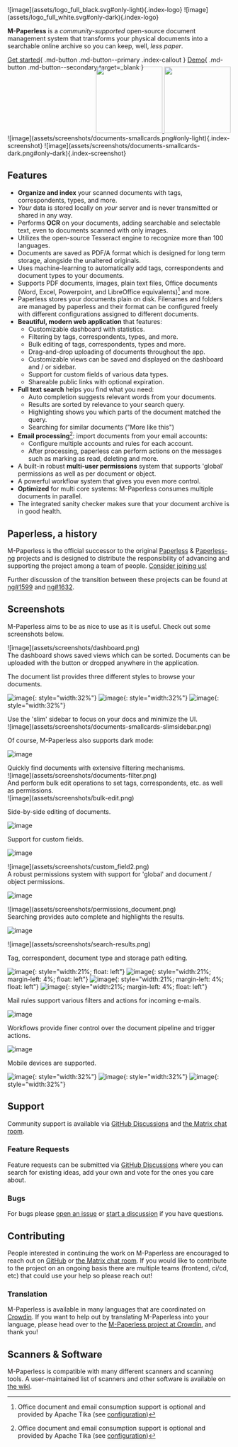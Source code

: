 <div class="grid-left" markdown>
![image](assets/logo_full_black.svg#only-light){.index-logo}
![image](assets/logo_full_white.svg#only-dark){.index-logo}

**M-Paperless** is a _community-supported_ open-source document management system that transforms your
physical documents into a searchable online archive so you can keep, well, _less paper_.

[Get started](setup.md){ .md-button .md-button--primary .index-callout }
[Demo](https://demo.M-Paperless.com){ .md-button .md-button--secondary target=\_blank }

<div style="display: flex; justify-content: end; margin-top: -1.5rem;">
  <a href="https://m.do.co/c/8d70b916d462" target="_blank">
    <img src="https://opensource.nyc3.cdn.digitaloceanspaces.com/attribution/assets/PoweredByDO/DO_Powered_by_Badge_white.svg#only-dark" class="no-lightbox" width="150px">
    <img src="https://opensource.nyc3.cdn.digitaloceanspaces.com/attribution/assets/PoweredByDO/DO_Powered_by_Badge_black.svg#only-light" class="no-lightbox" width="150px">
  </a>
</div>

</div>
<div class="grid-right" markdown>
![image](assets/screenshots/documents-smallcards.png#only-light){.index-screenshot}
![image](assets/screenshots/documents-smallcards-dark.png#only-dark){.index-screenshot}
</div>
<div class="clear"></div>

## Features

-   **Organize and index** your scanned documents with tags, correspondents, types, and more.
-   _Your_ data is stored locally on _your_ server and is never transmitted or shared in any way.
-   Performs **OCR** on your documents, adding searchable and selectable text, even to documents scanned with only images.
-   Utilizes the open-source Tesseract engine to recognize more than 100 languages.
-   Documents are saved as PDF/A format which is designed for long term storage, alongside the unaltered originals.
-   Uses machine-learning to automatically add tags, correspondents and document types to your documents.
-   Supports PDF documents, images, plain text files, Office documents (Word, Excel, Powerpoint, and LibreOffice equivalents)[^1] and more.
-   Paperless stores your documents plain on disk. Filenames and folders are managed by paperless and their format can be configured freely with different configurations assigned to different documents.
-   **Beautiful, modern web application** that features:
    -   Customizable dashboard with statistics.
    -   Filtering by tags, correspondents, types, and more.
    -   Bulk editing of tags, correspondents, types and more.
    -   Drag-and-drop uploading of documents throughout the app.
    -   Customizable views can be saved and displayed on the dashboard and / or sidebar.
    -   Support for custom fields of various data types.
    -   Shareable public links with optional expiration.
-   **Full text search** helps you find what you need:
    -   Auto completion suggests relevant words from your documents.
    -   Results are sorted by relevance to your search query.
    -   Highlighting shows you which parts of the document matched the query.
    -   Searching for similar documents ("More like this")
-   **Email processing**[^1]: import documents from your email accounts:
    -   Configure multiple accounts and rules for each account.
    -   After processing, paperless can perform actions on the messages such as marking as read, deleting and more.
-   A built-in robust **multi-user permissions** system that supports 'global' permissions as well as per document or object.
-   A powerful workflow system that gives you even more control.
-   **Optimized** for multi core systems: M-Paperless consumes multiple documents in parallel.
-   The integrated sanity checker makes sure that your document archive is in good health.

[^1]: Office document and email consumption support is optional and provided by Apache Tika (see [configuration](https://docs.M-Paperless.com/configuration/#tika))

## Paperless, a history

M-Paperless is the official successor to the original [Paperless](https://github.com/the-paperless-project/paperless) & [Paperless-ng](https://github.com/jonaswinkler/paperless-ng) projects and is designed to distribute the responsibility of advancing and supporting the project among a team of people. [Consider joining us!](https://github.com/M-Paperless/M-Paperless#community-support)

Further discussion of the transition between these projects can be found at
[ng#1599](https://github.com/jonaswinkler/paperless-ng/issues/1599) and [ng#1632](https://github.com/jonaswinkler/paperless-ng/issues/1632).

## Screenshots

M-Paperless aims to be as nice to use as it is useful. Check out some screenshots below.

<div class="grid-flipped-left" markdown>
  ![image](assets/screenshots/dashboard.png)
</div>
<div class="grid-flipped-right" markdown>
  The dashboard shows saved views which can be sorted. Documents can be uploaded with the button or dropped anywhere in the application.
</div>
<div class="clear"></div>

The document list provides three different styles to browse your documents.

![image](assets/screenshots/documents-table.png){: style="width:32%"}
![image](assets/screenshots/documents-smallcards.png){: style="width:32%"}
![image](assets/screenshots/documents-largecards.png){: style="width:32%"}

<div class="clear"></div>

<div class="grid-left" markdown>
  Use the 'slim' sidebar to focus on your docs and minimize the UI.
</div>
<div class="grid-right" markdown>
  ![image](assets/screenshots/documents-smallcards-slimsidebar.png)
</div>
<div class="clear"></div>

Of course, M-Paperless also supports dark mode:

![image](assets/screenshots/documents-smallcards-dark.png)

<div class="clear"></div>

<div class="grid-left" markdown>
  Quickly find documents with extensive filtering mechanisms.
</div>
<div class="grid-right" markdown>
  ![image](assets/screenshots/documents-filter.png)
</div>
<div class="clear"></div>
<div class="grid-left" markdown>
  And perform bulk edit operations to set tags, correspondents, etc. as well as permissions.
</div>
<div class="grid-right" markdown>
  ![image](assets/screenshots/bulk-edit.png)
</div>
<div class="clear"></div>

Side-by-side editing of documents.

![image](assets/screenshots/editing.png)

<div class="grid-left" markdown>
  Support for custom fields.

![image](assets/screenshots/custom_field1.png)

</div>
<div class="grid-right" markdown>
  ![image](assets/screenshots/custom_field2.png)
</div>
<div class="clear"></div>

<div class="grid-left" markdown>
  A robust permissions system with support for 'global' and document / object permissions.

![image](assets/screenshots/permissions_global.png)

</div>
<div class="grid-right" markdown>
  ![image](assets/screenshots/permissions_document.png)
</div>
<div class="clear"></div>

<div class="grid-left" markdown>
  Searching provides auto complete and highlights the results.

![image](assets/screenshots/search-preview.png)

</div>
<div class="grid-right" markdown>
  ![image](assets/screenshots/search-results.png)
</div>
<div class="clear"></div>

Tag, correspondent, document type and storage path editing.

![image](assets/screenshots/new-tag.png){: style="width:21%; float: left"}
![image](assets/screenshots/new-correspondent.png){: style="width:21%; margin-left: 4%; float: left"}
![image](assets/screenshots/new-document_type.png){: style="width:21%; margin-left: 4%; float: left"}
![image](assets/screenshots/new-storage_path.png){: style="width:21%; margin-left: 4%; float: left"}

<div class="clear"></div>

<div class="grid-half-left" markdown>
  Mail rules support various filters and actions for incoming e-mails.

![image](assets/screenshots/mail-rules-edited.png)

</div>
<div class="grid-half-right" markdown>
  Workflows provide finer control over the document pipeline and trigger actions.

![image](assets/screenshots/workflow.png)

</div>
<div class="clear"></div>

<div class="clear"></div>

Mobile devices are supported.

![image](assets/screenshots/mobile1.png){: style="width:32%"}
![image](assets/screenshots/mobile2.png){: style="width:32%"}
![image](assets/screenshots/mobile3.png){: style="width:32%"}

## Support

Community support is available via [GitHub Discussions](https://github.com/M-Paperless/M-Paperless/discussions/) and [the Matrix chat room](https://matrix.to/#/#paperless:matrix.org).

### Feature Requests

Feature requests can be submitted via [GitHub Discussions](https://github.com/M-Paperless/M-Paperless/discussions/categories/feature-requests) where you can search for existing ideas, add your own and vote for the ones you care about.

### Bugs

For bugs please [open an issue](https://github.com/M-Paperless/M-Paperless/issues) or [start a discussion](https://github.com/M-Paperless/M-Paperless/discussions/categories/support) if you have questions.

## Contributing

People interested in continuing the work on M-Paperless are encouraged to reach out on [GitHub](https://github.com/M-Paperless/M-Paperless) or [the Matrix chat room](https://matrix.to/#/#paperless:matrix.org). If you would like to contribute to the project on an ongoing basis there are multiple teams (frontend, ci/cd, etc) that could use your help so please reach out!

### Translation

M-Paperless is available in many languages that are coordinated on [Crowdin](https://crwd.in/M-Paperless). If you want to help out by translating M-Paperless into your language, please head over to the [M-Paperless project at Crowdin](https://crwd.in/M-Paperless), and thank you!

## Scanners & Software

M-Paperless is compatible with many different scanners and scanning tools. A user-maintained list of scanners and other software is available on [the wiki](https://github.com/M-Paperless/M-Paperless/wiki/Scanner-&-Software-Recommendations).
